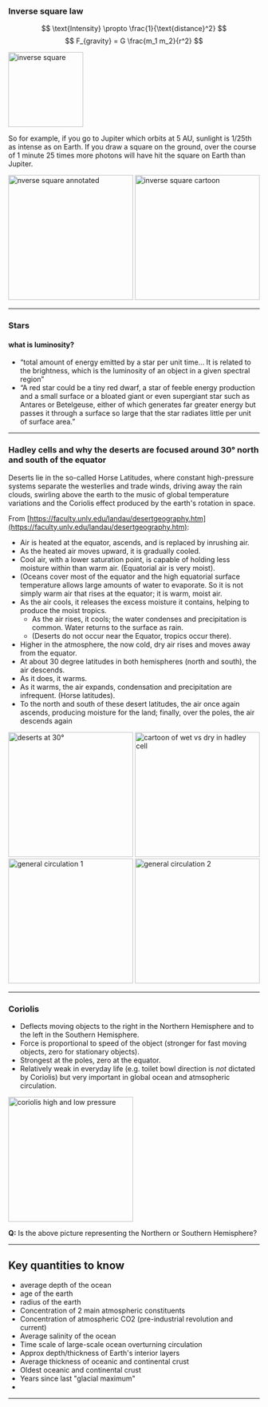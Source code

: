 <link rel="stylesheet" type="text/css" href="https://uri-ocg110.github.io/clearness_macdown.css"> 
<title>OCG 110 Review Guide</title>

### Inverse square law
$$ \text{Intensity} \propto \frac{1}{\text{distance}^2} $$
$$ F_{gravity} = G \frac{m_1 m_2}{r^2} $$

<img src="https://uri-ocg110.github.io/inverse_square.png" alt="inverse square" style="width: 150px"/>

So for example, if you go to  Jupiter which orbits at 5 AU, sunlight is 1/25th as intense as on Earth.  If you draw a square on the ground, over the course of 1 minute 25 times more photons will have hit the square on Earth than Jupiter.

<img src="http://petapixel.com/assets/uploads/2016/06/lightfalloffsquare.jpg" alt="nverse square annotated" style="width: 250px"/>
<img src="https://upload.wikimedia.org/wikipedia/commons/thumb/2/28/Inverse_square_law.svg/479px-Inverse_square_law.svg.png" alt="inverse square cartoon" style="width: 250px"/>

------------------

### Stars

#### what is luminosity?

- “total amount of energy emitted by a star per unit time... It is related to the brightness, which is the luminosity of an object in a given spectral region”
- “A red star could be a tiny red dwarf, a star of feeble energy production and a small surface or a bloated giant or even supergiant star such as Antares or Betelgeuse, either of which generates far greater energy but passes it through a surface so large that the star radiates little per unit of surface area.”

------------------

### Hadley cells and why the deserts are focused around 30° north and south of the equator

Deserts lie in the so-called Horse Latitudes, where constant high-pressure systems separate the westerlies and trade winds, driving away the rain clouds, swirling above the earth to the music of global temperature variations and the Coriolis effect produced by the earth's rotation in space.

From [https://faculty.unlv.edu/landau/desertgeography.htm](https://faculty.unlv.edu/landau/desertgeography.htm):

- Air is heated at the equator, ascends, and is replaced by inrushing air.  
- As the heated air moves upward, it is gradually cooled.  
- Cool air, with a lower saturation point, is capable of holding less moisture within than warm air. (Equatorial air is very moist).  
- (Oceans cover most of the equator and the high equatorial surface temperature allows large amounts of water to evaporate. So it is not simply warm air that rises at the equator; it is warm, moist air.  
- As the air cools, it releases the excess moisture it contains, helping to produce the moist tropics.  
	- As the air rises, it cools; the water condenses and precipitation is common. Water returns to the surface as rain.
	- (Deserts do not occur near the Equator, tropics occur there).
- Higher in the atmosphere, the now cold, dry air rises and moves away from the equator.
- At about 30 degree latitudes in both hemispheres (north and south), the air descends.
- As it does, it warms.
- As it warms, the air expands, condensation and precipitation are infrequent. (Horse latitudes).
- To the north and south of these desert latitudes, the air once again ascends, producing moisture for the land; finally, over the poles, the air descends again

<img src="http://montessorimuddle.org/wp-content/uploads/2011/04/deserts-id.png" alt="deserts at 30°" style="width: 250px"/>
<img src="https://askabiologist.asu.edu/sites/default/files/resources/articles/Rainforest/HadleyCells_large.jpg" alt="cartoon of wet vs dry in hadley cell" style="width: 250px"/>
<img src="http://www.briangwilliams.us/climate-systems/images/672_50_44-general-circulation-atmosphere.jpg" alt="general circulation 1" style="width: 250px"/>
<img src="https://qph.ec.quoracdn.net/main-qimg-8ffdf9e36eaae7386f8bfa42918a7ce4?convert_to_webp=true" alt="general circulation 2" style="width: 250px"/>


------------------

### Coriolis

- Deflects moving objects to the right in the Northern Hemisphere and to the left in the Southern Hemisphere.
- Force is proportional to speed of the object (stronger for fast moving objects, zero for stationary objects).
- Strongest at the poles, zero at the equator.
- Relatively weak in everyday life (e.g. toilet bowl direction is *not* dictated by Coriolis) but very important in global ocean and atmsopheric circulation.

<img src="http://www.astronomynotes.com/solarsys/coriolisb.gif" alt="coriolis high and low pressure" style="width: 250px"/>

**Q:** Is the above picture representing the Northern or Southern Hemisphere?

------------------

## Key quantities to know

* average depth of the ocean
* age of the earth
* radius of the earth
* Concentration of 2 main atmospheric constituents
* Concentration of atmospheric CO2 (pre-industrial revolution and current)
* Average salinity of the ocean
* Time scale of large-scale ocean overturning circulation
* Approx depth/thickness of Earth's interior layers
* Average thickness of oceanic and continental crust
* Oldest oceanic and continental crust
* Years since last "glacial maximum"
* 

------------------
###
